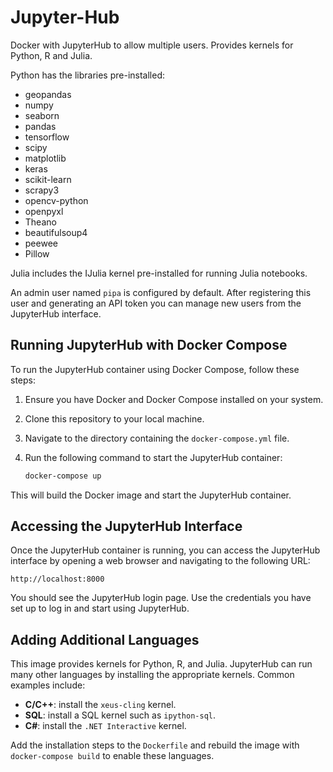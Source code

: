 # Jupyter-Hub
Docker with JupyterHub to allow multiple users.
Provides kernels for Python, R and Julia.

Python has the libraries pre-installed:

- geopandas
- numpy
- seaborn
- pandas
- tensorflow
- scipy
- matplotlib
- keras
- scikit-learn
- scrapy3
- opencv-python
- openpyxl
- Theano
- beautifulsoup4
- peewee
- Pillow

Julia includes the IJulia kernel pre-installed for running Julia notebooks.

An admin user named `pipa` is configured by default. After registering this user and generating an API token you can manage new users from the JupyterHub interface.

## Running JupyterHub with Docker Compose

To run the JupyterHub container using Docker Compose, follow these steps:

1. Ensure you have Docker and Docker Compose installed on your system.
2. Clone this repository to your local machine.
3. Navigate to the directory containing the `docker-compose.yml` file.
4. Run the following command to start the JupyterHub container:

   ```sh
   docker-compose up
   ```

This will build the Docker image and start the JupyterHub container.

## Accessing the JupyterHub Interface

Once the JupyterHub container is running, you can access the JupyterHub interface by opening a web browser and navigating to the following URL:

```
http://localhost:8000
```

You should see the JupyterHub login page. Use the credentials you have set up to log in and start using JupyterHub.

## Adding Additional Languages

This image provides kernels for Python, R, and Julia. JupyterHub can run many other languages by installing the appropriate kernels. Common examples include:

- **C/C++**: install the `xeus-cling` kernel.
- **SQL**: install a SQL kernel such as `ipython-sql`.
- **C#**: install the `.NET Interactive` kernel.

Add the installation steps to the `Dockerfile` and rebuild the image with `docker-compose build` to enable these languages.


